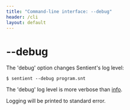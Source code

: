 ```yaml
---
title: "Command-line interface: --debug"
header: /cli
layout: default
---
```

# \-\-debug

The 'debug' option changes Sentient's log level:

```
$ sentient --debug program.snt
```

The 'debug' log level is more verbose than [info](./info).

Logging will be printed to standard error.
